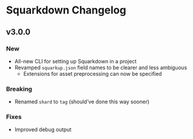 # Squarkdown Changelog

## v3.0.0

### New
- All-new CLI for setting up Squarkdown in a project
- Revamped `squarkup.json` field names to be clearer and less ambiguous
  - Extensions for asset preprocessing can now be specified

### Breaking
- Renamed `shard` to `tag` (should’ve done this way sooner)

### Fixes
- Improved debug output
